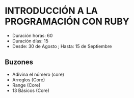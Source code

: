 # INTRODUCCIÓN A LA PROGRAMACIÓN CON RUBY

- Duración horas: 60
- Duración días: 15
- Desde: 30 de Agosto ; Hasta: 15 de Septiembre

## Buzones

- Adivina el número (core)
- Arreglos (Core)
- Range (Core)
- 13 Básicos (Core)
